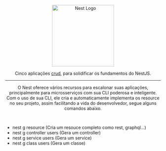 <p align="center">
  <a href="http://nestjs.com/" target="blank"><img src="https://nestjs.com/img/logo-small.svg" width="200" alt="Nest Logo" /></a>
</p>

[circleci-image]: https://img.shields.io/circleci/build/github/nestjs/nest/master?token=abc123def456
[circleci-url]: https://circleci.com/gh/nestjs/nest

  <p align="center">Cinco aplicações <a href="https://th.bing.com/th/id/R.9e6241949852865f03882166e16bea8a?rik=UGl7HGPD8uAUgA&riu=http%3a%2f%2fwiki.hash.kr%2fimages%2fc%2fc4%2fCRUD.png&ehk=s57S10CE9pgQM139WNO%2fBPEQisotHoXR7fMjdh8%2fA3U%3d&risl=&pid=ImgRaw&r=0" target="_blank">crud</a>, para solidificar os fundamentos do NestJS.</p>
  
 ---
 
  <p align="center"> O Nest oferece vários recursos para escalonar suas aplicações, principalmente para microsserviços com sua CLI poderosa e inteligente. Com o uso de sua CLI, ele cria e automaticamente implementa os resource no seu projeto, assim facilitando a vida do desenvolvedor, segue alguns comandos abaixo. </p>
  
  <br/>
  
   - nest g resource (Cria um resouce completo como rest, graphql...)
   - nest g controller users (Gera um controller)
   - nest g service users (Gera um service)
   - nest g class users (Gera um classe)

